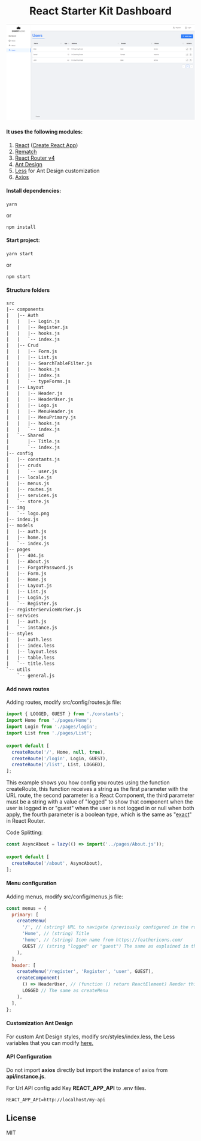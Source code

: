 <h1 align="center">React Starter Kit Dashboard</h1>

![ScreenShot](./screenshot.png)

#### It uses the following modules:
1. [React](https://reactjs.org) ([Create React App](https://github.com/facebook/create-react-app))
2. [Rematch](https://rematch.gitbooks.io/rematch/content/#getting-started)
3. [React Router v4](https://reacttraining.com/react-router/)
4. [Ant Design](https://ant.design)
5. [Less](http://lesscss.org) for Ant Design customization
6. [Axios](https://github.com/axios/axios)

#### Install dependencies:

```
yarn
```
or
```
npm install
```

#### Start project:

```
yarn start
```
or
```
npm start
```

#### Structure folders
```
src
|-- components
|   |-- Auth
|   |   |-- Login.js
|   |   |-- Register.js
|   |   |-- hooks.js
|   |   `-- index.js
|   |-- Crud
|   |   |-- Form.js
|   |   |-- List.js
|   |   |-- SearchTableFilter.js
|   |   |-- hooks.js
|   |   |-- index.js
|   |   `-- typeForms.js
|   |-- Layout
|   |   |-- Header.js
|   |   |-- HeaderUser.js
|   |   |-- Logo.js
|   |   |-- MenuHeader.js
|   |   |-- MenuPrimary.js
|   |   |-- hooks.js
|   |   `-- index.js
|   `-- Shared
|       |-- Title.js
|       `-- index.js
|-- config
|   |-- constants.js
|   |-- cruds
|   |   `-- user.js
|   |-- locale.js
|   |-- menus.js
|   |-- routes.js
|   |-- services.js
|   `-- store.js
|-- img
|   `-- logo.png
|-- index.js
|-- models
|   |-- auth.js
|   |-- home.js
|   `-- index.js
|-- pages
|   |-- 404.js
|   |-- About.js
|   |-- ForgotPassword.js
|   |-- Form.js
|   |-- Home.js
|   |-- Layout.js
|   |-- List.js
|   |-- Login.js
|   `-- Register.js
|-- registerServiceWorker.js
|-- services
|   |-- auth.js
|   `-- instance.js
|-- styles
|   |-- auth.less
|   |-- index.less
|   |-- layout.less
|   |-- table.less
|   `-- title.less
`-- utils
    `-- general.js
```

#### Add news routes

Adding routes, modify src/config/routes.js file:

```javascript
import { LOGGED, GUEST } from './constants';
import Home from './pages/Home';
import Login from './pages/login';
import List from './pages/List';

export default [
  createRoute('/', Home, null, true),
  createRoute('/login', Login, GUEST),
  createRoute('/list', List, LOGGED),
];
```
This example shows you how config you routes using the function createRoute, this function receives a string as the first
parameter with the URL route, the second parameter is a React Component, the third parameter must be a string with a value
of "logged" to show that component when the user is logged in or "guest" when the user is not logged in or null when
both apply, the fourth parameter is a boolean type, which is the same as
"[exact](https://github.com/ReactTraining/react-router/blob/master/packages/react-router/docs/api/Route.md)" in React Router.

Code Splitting:

```javascript
const AsyncAbout = lazy(() => import('../pages/About.js'));

export default [
  createRoute('/about', AsyncAbout),
];
```

#### Menu configuration

Adding menus, modify src/config/menus.js file:

```javascript
const menus = {
  primary: [
    createMenu(
      '/', // (string) URL to navigate (previously configured in the routes )
      'Home', // (string) Title
      'home', // (string) Icon name from https://feathericons.com/
      GUEST // (string "logged" or "guest") The same as explained in the paragraph above
    ),
  ],
  header: [
    createMenu('/register', 'Register', 'user', GUEST),
    createComponent(
      () => HeaderUser, // (function () return ReactElement) Render this component in the menu
      LOGGED // The same as createMenu
    ),
  ],
};
```

#### Customization Ant Design

For custom Ant Design styles, modify src/styles/index.less, the Less variables that you can modify [here.](https://github.com/ant-design/ant-design/blob/master/components/style/themes/default.less)

#### API Configuration

Do not import **axios** directly but import the instance of axios from **api/instance.js**.

For Url API config add Key **REACT_APP_API** to .env files.

```
REACT_APP_API=http://localhost/my-api
```

## License

MIT
